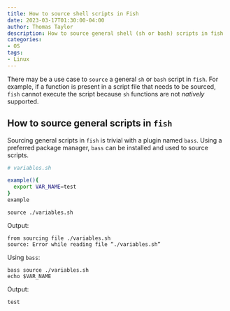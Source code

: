 ```yaml
---
title: How to source shell scripts in Fish
date: 2023-03-17T01:30:00-04:00
author: Thomas Taylor
description: How to source general shell (sh or bash) scripts in fish
categories:
- OS
tags:
- Linux
---
```


There may be a use case to `source` a general `sh` or `bash` script in `fish`. For example, if a function is present in a script file that needs to be sourced, `fish` cannot execute the script because `sh` functions are not _natively_ supported.

## How to source general scripts in `fish`

Sourcing general scripts in `fish` is trivial with a plugin named `bass`. Using a preferred package manager, `bass` can be installed and used to source scripts.

```bash
# variables.sh

example(){
  export VAR_NAME=test	
}
example
```

```shell
source ./variables.sh
```

Output:

```text
from sourcing file ./variables.sh
source: Error while reading file “./variables.sh”
```

Using `bass`:

```shell
bass source ./variables.sh
echo $VAR_NAME
```

Output:

```text
test
```